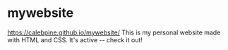 # mywebsite
https://calebpine.github.io/mywebsite/
This is my personal website made with HTML and CSS. It's active -- check it out!
